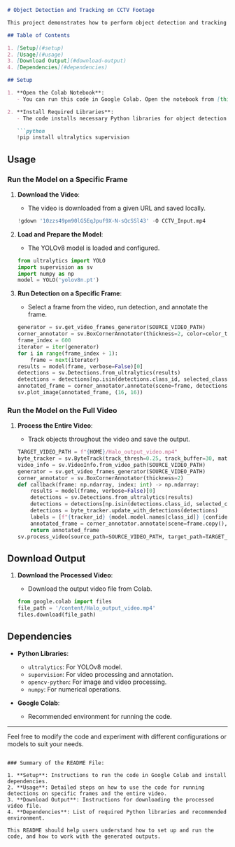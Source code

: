 ```markdown
# Object Detection and Tracking on CCTV Footage

This project demonstrates how to perform object detection and tracking on CCTV footage using YOLOv8 and Supervision libraries. The code is designed to be run in Google Colab and includes functionality for processing both individual video frames and entire videos.

## Table of Contents

1. [Setup](#setup)
2. [Usage](#usage)
3. [Download Output](#download-output)
4. [Dependencies](#dependencies)

## Setup

1. **Open the Colab Notebook**:
   - You can run this code in Google Colab. Open the notebook from [this link](https://colab.research.google.com/drive/1tBQHVV6W4caKbdMwBAlRFcMzyASZ_uxO?usp=sharing).

2. **Install Required Libraries**:
   - The code installs necessary Python libraries for object detection and video processing.

   ```python
   !pip install ultralytics supervision
   ```

## Usage

### Run the Model on a Specific Frame

1. **Download the Video**:
   - The video is downloaded from a given URL and saved locally.

   ```python
   !gdown '10zzs49pm90lG5EqJpuf9X-N-sQcSSl43' -O CCTV_Input.mp4
   ```

2. **Load and Prepare the Model**:
   - The YOLOv8 model is loaded and configured.

   ```python
   from ultralytics import YOLO
   import supervision as sv
   import numpy as np
   model = YOLO('yolov8n.pt')
   ```

3. **Run Detection on a Specific Frame**:
   - Select a frame from the video, run detection, and annotate the frame.

   ```python
   generator = sv.get_video_frames_generator(SOURCE_VIDEO_PATH)
   corner_annotator = sv.BoxCornerAnnotator(thickness=2, color=color_to_use)
   frame_index = 600
   iterator = iter(generator)
   for i in range(frame_index + 1):
       frame = next(iterator)
   results = model(frame, verbose=False)[0]
   detections = sv.Detections.from_ultralytics(results)
   detections = detections[np.isin(detections.class_id, selected_classes)]
   annotated_frame = corner_annotator.annotate(scene=frame, detections=detections)
   sv.plot_image(annotated_frame, (16, 16))
   ```

### Run the Model on the Full Video

1. **Process the Entire Video**:
   - Track objects throughout the video and save the output.

   ```python
   TARGET_VIDEO_PATH = f"{HOME}/Halo_output_video.mp4"
   byte_tracker = sv.ByteTrack(track_thresh=0.25, track_buffer=30, match_thresh=0.8, frame_rate=30)
   video_info = sv.VideoInfo.from_video_path(SOURCE_VIDEO_PATH)
   generator = sv.get_video_frames_generator(SOURCE_VIDEO_PATH)
   corner_annotator = sv.BoxCornerAnnotator(thickness=2)
   def callback(frame: np.ndarray, index: int) -> np.ndarray:
       results = model(frame, verbose=False)[0]
       detections = sv.Detections.from_ultralytics(results)
       detections = detections[np.isin(detections.class_id, selected_classes)]
       detections = byte_tracker.update_with_detections(detections)
       labels = [f"{tracker_id} {model.model.names[class_id]} {confidence:0.2f}" for confidence, class_id, tracker_id in zip(detections.confidence, detections.class_id, detections.tracker_id)]
       annotated_frame = corner_annotator.annotate(scene=frame.copy(), detections=detections)
       return annotated_frame
   sv.process_video(source_path=SOURCE_VIDEO_PATH, target_path=TARGET_VIDEO_PATH, callback=callback)
   ```

## Download Output

1. **Download the Processed Video**:
   - Download the output video file from Colab.

   ```python
   from google.colab import files
   file_path = '/content/Halo_output_video.mp4'
   files.download(file_path)
   ```

## Dependencies

- **Python Libraries**:
  - `ultralytics`: For YOLOv8 model.
  - `supervision`: For video processing and annotation.
  - `opencv-python`: For image and video processing.
  - `numpy`: For numerical operations.

- **Google Colab**:
  - Recommended environment for running the code.

---

Feel free to modify the code and experiment with different configurations or models to suit your needs.
```

### Summary of the README File:

1. **Setup**: Instructions to run the code in Google Colab and install dependencies.
2. **Usage**: Detailed steps on how to use the code for running detections on specific frames and the entire video.
3. **Download Output**: Instructions for downloading the processed video file.
4. **Dependencies**: List of required Python libraries and recommended environment.

This README should help users understand how to set up and run the code, and how to work with the generated outputs.
